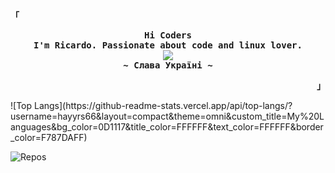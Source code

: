 
<p align="left"><strong><samp style="font-family: Roboto, sans-serif;">「</samp></strong></p>
  <p align="center">
    <samp>
      <b>
        Hi Coders
      <br>
        I'm Ricardo. Passionate about code and linux lover.
      </b>
      <br>
        <image src="https://readme-typing-svg.herokuapp.com?font=Iosevka&size=16&color=F787DAFF&center=true&width=410&height=45&lines=Welcome+to+my+GitHub+profile!">
      <br>
      <b>
         ~ Слава Україні ~
      </b>
    </samp>
  </p>
<p align="right"><strong><samp style="font-family: Roboto, sans-serif;">」</samp></strong></p>

<div style="width: 100%;">
![Top Langs](https://github-readme-stats.vercel.app/api/top-langs/?username=hayyrs66&layout=compact&theme=omni&custom_title=My%20Languages&bg_color=0D1117&title_color=FFFFFF&text_color=FFFFFF&border_color=F787DAFF)



![Repos](https://github-readme-stats.vercel.app/api?username=hayyrs66&show_icons=true&count_private=true&hide=stars&bg_color=0D1117&title_color=F787DAFF&icon_color=F787DAFF&text_color=FFFFFF&custom_title=My%20GitHub%20Stats) 
</div>






